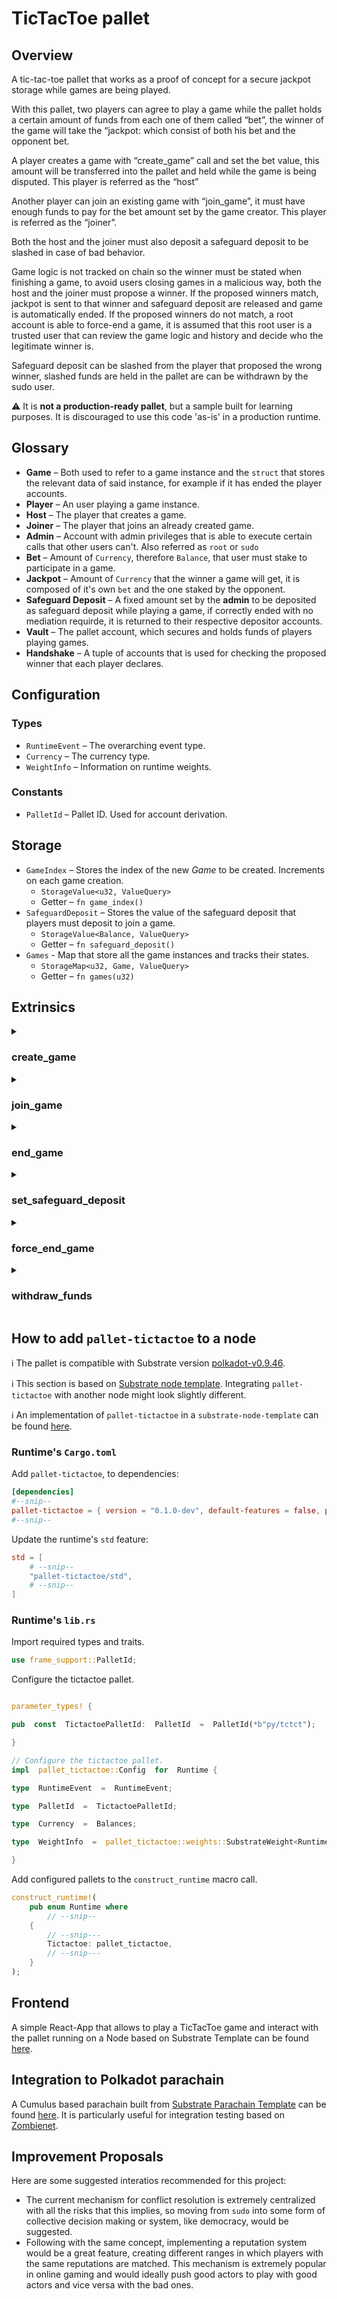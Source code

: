 # TicTacToe pallet

## Overview

A tic-tac-toe pallet that works as a proof of concept for a secure jackpot storage while games are being played.

With this pallet, two players can agree to play a game while the pallet holds a certain amount of funds from each one of them called “bet”, the winner of the game will take the “jackpot: which consist of both his bet and the opponent bet.

A player creates a game with “create_game” call and set the bet value, this amount will be transferred into the pallet and held while the game is being disputed. This player is referred as the “host”

Another player can join an existing game with “join_game”, it must have enough funds to pay for the bet amount set by the game creator. This player is referred as the “joiner”.

Both the host and the joiner must also deposit a safeguard deposit to be slashed in case of bad behavior.

Game logic is not tracked on chain so the winner must be stated when finishing a game, to avoid users closing games in a malicious way, both the host and the joiner must propose a winner. If the proposed winners match, jackpot is sent to that winner and safeguard deposit are released and game is automatically ended. If the proposed winners do not match, a root account is able to force-end a game, it is assumed that this root user is a trusted user that can review the game logic and history and decide who the legitimate winner is.

Safeguard deposit can be slashed from the player that proposed the wrong winner, slashed funds are held in the pallet are can be withdrawn by the sudo user.

:warning: It is **not a production-ready pallet**, but a sample built for learning purposes. It is discouraged to use this code 'as-is' in a production runtime.

## Glossary

* **Game** – Both used to refer to a game instance and the `struct` that stores the relevant data of said instance, for example if it has ended the player accounts.
* **Player** – An user playing a game instance.
* **Host** – The player that creates a game.
* **Joiner** – The player that joins an already created game.
* **Admin** – Account with admin privileges that is able to execute certain calls that other users can't. Also referred as `root` or `sudo`
* **Bet** – Amount of `Currency`, therefore `Balance`, that user must stake to participate in a game.
* **Jackpot** – Amount of `Currency` that the winner a game will get, it is composed of it's own `bet` and the one staked by the opponent. 
* **Safeguard Deposit** – A fixed amount set by the **admin** to be deposited as safeguard deposit while playing a game, if correctly ended with no mediation requirde, it is returned to their respective depositor accounts. 
* **Vault** – The pallet account, which secures and holds funds of players playing games.
* **Handshake** – A tuple of accounts that is used for checking the proposed winner that each player declares. 

## Configuration

### Types
* `RuntimeEvent` – The overarching event type.
* `Currency` – The currency type.
* `WeightInfo` – Information on runtime weights.

### Constants
* `PalletId` – Pallet ID. Used for account derivation.

## Storage
* `GameIndex` – Stores the index of the new *Game* to be created. Increments on each game creation. 
	* `StorageValue<u32, ValueQuery>`
	* Getter – ```fn game_index()```
* `SafeguardDeposit` – Stores the value of the safeguard deposit that players must deposit to join a game. 
	* `StorageValue<Balance, ValueQuery>`
	* Getter – ```fn safeguard_deposit()```
* `Games` - Map that store all the game instances and tracks their states.
	* `StorageMap<u32, Game, ValueQuery>`
	* Getter – ```fn games(u32)```
## Extrinsics

<details>
<summary><h3>create_game</h3></summary>

Create a new game instance.
* Transfer `bet` and `safeguard` deposit to vault. 
* Set the bet value for other player to stake to join the game. 
* Caller is set as `host` of the game. 

#### Parameters:
  * `origin` – Origin for the call. Must be signed.
  * `bet` – Amount of `Currency` to be transferred from the caller account to the vault. It is also set as the value that a joiner must transfer to join. Can't be zero.
#### Events:
* Emits `GameCreated` with the `game_index` of the created game as parameter on success.
#### Errors:
  * `CantBeZero` – `bet` was passed with zero as value.
  * `IndexOverflow` – The game index overflows while trying to be incremented.
  * All Errors from `Currency::transfer` apply.
</details>

<details>
<summary><h3>join_game</h3></summary>

Join an existing game by it's index.
* Game must have been created.
* The game must not have finished and must not be full.
* Transfer `bet` and `safeguard` deposit to vault. 
* Bet value for the game has already been set by creator. 
* Caller is set as `joiner` of the game. 


#### Parameters:
  * `origin` – Origin for the call. Must be signed.
  * `game_index` – Index of the game to join. Must be previously known by caller.

#### Events:
* Emits `PlayerJoined` with the `game_index` of the joined game and the `player` that joined as parameters on success.

#### Errors:
  * `GameDoesNotExist` – No game exist for the passed `game_index`
  * `GameAlreadyEnded` - The game with passed `game_index` has already ended.
  * `GameFull` - A player has already joined the game with the passed `game_index`
  *   All Errors from `Currency::transfer` apply.
</details>

<details>
<summary><h3>end_game</h3></summary>

Try to end a game by it's index by proposing a winner.
* Game must have been created.
* The game must not have finished and must be full.
* The calling account and proposed winner must be players of the game.
* A `winner` account is proposed. 
	* If extrinsic being called for the first time on a game, the account is proposed as winner.
	* If extrinsic has already been called by the other player:
		* If consensus on who the winner is is achieve, the game ends.
		* Otherwise, mediation is called. 
* If game is ended, jackpot is transferred to winner and safeguard returned to their owners.

#### Parameters:
  * `origin` – Origin for the call. Must be signed.
  * `game_index` – Index of the game to join. Must be previously known by caller.
  * `winner` – Account proposed as winner of the game. Game logic and result must be known by the caller.

#### Events:
* Emits `GameEnded` with the following parameter on successfully ending a game: 
	* `game_index` of the ended game. 
	* `winner` the winner account.
	* `jackpot` as the amount sent jackpot to the winner.
* Emits `WinnerProposed` when successfully called for the first time by a player with the following parameters:
	* `game_index` of the game in which the winner was proposed.
	* `winner` as the proposed winner.
	* `proposer` as the caller that proposed said winner.
* Emits `MediationRequested` when successfully called but the proposed winner of both players doesn't match. Parameters:
	* `game_index` of the game in which the winner was proposed.
	* `proposer` as the caller that proposed the winner that set the disagreement.

#### Errors:
  * `GameDoesNotExist` – No game exist for the passed `game_index`
  * `GameAlreadyEnded` - The game with passed `game_index` has already ended.
  * `BadAddress` - Error while reading the player accounts stored for the game instance or one of them is `None` 
  * `HandshakeAlreadySet` - A player is trying to re-propose a winner.
  *   All Errors from `Currency::transfer` apply.
</details>

<details>
<summary><h3>set_safeguard_deposit</h3></summary>

Change value of `SafeguardDeposit`.

#### Parameters:
  * `origin` – Origin for the call. Must be signed and `root`.
  * `deposit` – Amount to be set.
#### Events:

* Emits `SafeguardDepositSet` on success with `deposit` amount set as the parameter.
 
</details>

<details>
<summary><h3>force_end_game</h3></summary>

Force end a game.
* Must be called by **admin**.
* Closes the game and transfer jackpot to designed winner.
* Only one `safeguard deposit`s is returned to a player, slashing this amount from the other as penalization assuming bad behavior.

#### Parameters:
  * `origin` – Origin for the call. Must be signed and `root`.
  * `game_index` – Index of the game to join. Must be previously known by caller.
  * `winner` – Decided winner account. It will receive the `jackpot`
  * `deposit_beneficiary` – Account that will have its`safeguard deposit` returned.
#### Events:
* Emits `GameEnded` on success with the following parameters:
	* `game_index` of the ended game. 
	* `winner` the winner account.
	* `jackpot` as the amount sent jackpot to the winner.

#### Errors:
  * `GameAlreadyEnded` - The game with passed `game_index` has already ended.
  * All Errors from `Currency::transfer` apply.
</details>

<details>
<summary><h3>withdraw_funds</h3></summary>

Withdraw a certain amount of funds from vault to a beneficiary account.

#### Parameters:
  * `origin` – Origin for the call. Must be signed and `root`.
  * `amount` – Amount to be withdrawn.
  * `beneficiary` – Account that will receive the funds.
#### Events:
* Emits `FundsWithdrawn` on success with the `amount` and `beneficiary` as parameters.

#### Errors:
  * All Errors from `Currency::transfer` apply.
</details>

## How to add `pallet-tictactoe` to a node

:information_source: The pallet is compatible with Substrate version
[polkadot-v0.9.46](https://github.com/paritytech/polkadot/releases/tag/v0.9.43).

:information_source: This section is based on
[Substrate node template](https://github.com/substrate-developer-hub/substrate-node-template/).
Integrating `pallet-tictactoe` with another node might look slightly different.

:information_source: An implementation of `pallet-tictactoe` in a `substrate-node-template` can be found [here](https://github.com/metricaez/tic-tac-toe-pallet).

### Runtime's `Cargo.toml`

Add `pallet-tictactoe`, to dependencies:
```toml
[dependencies]
#--snip--
pallet-tictactoe = { version = "0.1.0-dev", default-features = false, path = "../pallets/tictactoe" }
#--snip--
```

Update the runtime's `std` feature:
```toml
std = [
    # --snip--
    "pallet-tictactoe/std",
    # --snip--
]
```
### Runtime's `lib.rs`

Import required types and traits.
```rust
use frame_support::PalletId;
```
Configure the tictactoe pallet.
```rust

parameter_types! {

pub  const  TictactoePalletId:  PalletId  =  PalletId(*b"py/tctct");

}

// Configure the tictactoe pallet.
impl  pallet_tictactoe::Config  for  Runtime {

type  RuntimeEvent  =  RuntimeEvent;

type  PalletId  =  TictactoePalletId;

type  Currency  =  Balances;

type  WeightInfo  =  pallet_tictactoe::weights::SubstrateWeight<Runtime>;

}
```

Add configured pallets to the `construct_runtime` macro call.
```rust
construct_runtime!(
    pub enum Runtime where
        // --snip--
    {
        // --snip---
        Tictactoe: pallet_tictactoe,
        // --snip---
    }
);
```

## Frontend

A simple React-App that allows to play a TicTacToe game and interact with the pallet running on a Node based on Substrate Template can be found [here](https://github.com/metricaez/tic-tac-toe-dapp).
## Integration to Polkadot parachain

A Cumulus based parachain built from [Substrate Parachain Template](https://github.com/substrate-developer-hub/substrate-parachain-template) can be found [here](https://github.com/metricaez/tictactoe-integration). It is particularly useful for integration testing based on [Zombienet](https://github.com/paritytech/zombienet).
## Improvement Proposals

Here are some suggested interatios recommended for this project:
* The current mechanism for conflict resolution is extremely centralized with all the risks that this implies, so moving from `sudo` into some form of collective decision making or system, like democracy, would be suggested.
* Following with the same concept, implementing a reputation system would be a great feature, creating different ranges in which players with the same reputations are matched. This mechanism is extremely popular in online gaming and would  ideally push good actors to play with good actors and vice versa with the bad ones. 